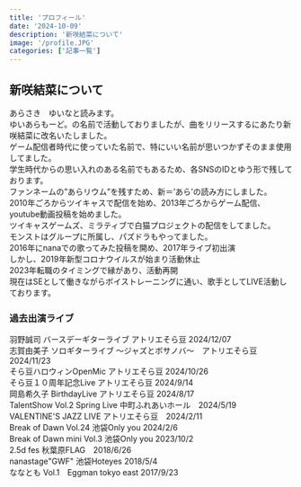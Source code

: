 ```yaml
---
title: 'プロフィール'
date: '2024-10-09'
description: '新咲結菜について'
image: '/profile.JPG'
categories: ['記事一覧']
---
```


## 新咲結菜について
あらさき　ゆいなと読みます。<br/>
ゆいあらもーど。の名前で活動しておりましたが、曲をリリースするにあたり新咲結菜に改名いたしました。<br/>
ゲーム配信者時代に使っていた名前で、特にいい名前が思いつかずそのまま使用してました。<br/>
学生時代からの思い入れのある名前でもあるため、各SNSのIDとゆう形で残しております。<br/>
ファンネームの”あらリウム”を残すため、新＝’あら’の読み方にしました。<br/>
2010年ごろからツイキャスで配信を始め、2013年ごろからゲーム配信、youtube動画投稿を始めました。<br/>
ツイキャスゲームズ、ミラティブで白猫プロジェクトの配信をしてました。<br/>
モンストはグループに所属し、パズドラもやってました。<br/>
2016年にnanaでの歌ってみた投稿を開め、2017年ライブ初出演<br/>
しかし、2019年新型コロナウイルスが始まり活動休止<br/>
2023年転職のタイミングで縁があり、活動再開<br/>
現在はSEとして働きながらボイストレーニングに通い、歌手としてLIVE活動しております。<br/>

### 過去出演ライブ
羽野誠司 バースデーギターライブ アトリエそら豆 2024/12/07</br>
志賀由美子 ソロギターライブ 〜ジャズとボサノバ〜　アトリエそら豆 2024/11/23</br>
そら豆ハロウィンOpenMic アトリエそら豆 2024/10/26</br>
そら豆１０周年記念Live アトリエそら豆 2024/9/14<br/>
岡島希久子 BirthdayLive アトリエそら豆 2024/8/17<br/>
TalentShow Vol.2 Spring Live 中町ふれあいホール　2024/5/19<br/>
VALENTINE'S JAZZ LIVE アトリエそら豆　2024/2/11<br/>
Break of Dawn Vol.24 池袋Only you 2024/2/6<br/>
Break of Dawn mini Vol.3 池袋Only you 2023/10/2<br/>
2.5d fes 秋葉原FLAG　2018/6/26<br/>
nanastage"GWF" 池袋Hoteyes 2018/5/4<br/>
ななとも Vol.1　Eggman tokyo east 2017/9/23<br/>